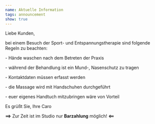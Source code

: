 ```yaml
---
name: Aktuelle Information
tags: announcement
show: true
---
```

Liebe Kunden,

bei einem Besuch der Sport- und Entspannungstherapie sind folgende Regeln zu beachten:

\- Hände waschen nach dem Betreten der Praxis

\- während der Behandlung ist ein Mund-, Nasenschutz zu tragen

\- Kontaktdaten müssen erfasst werden

\- die Massage wird mit Handschuhen durchgeführt

\- euer eigenes Handtuch mitzubringen wäre von Vorteil

Es grüßt Sie, Ihre Caro

**\==>** Zur Zeit ist im Studio nur **Barzahlung** möglich! **<==**